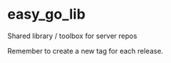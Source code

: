 # easy_go_lib
Shared library / toolbox for server repos

Remember to create a new tag for each release.